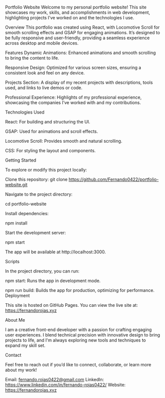 Portfolio Website
Welcome to my personal portfolio website! This site showcases my work, skills, and accomplishments in web development, highlighting projects I’ve worked on and the technologies I use.


Overview
This portfolio was created using React, with Locomotive Scroll for smooth scrolling effects and GSAP for engaging animations. It’s designed to be fully responsive and user-friendly, providing a seamless experience across desktop and mobile devices.


Features
Dynamic Animations: Enhanced animations and smooth scrolling to bring the content to life.

Responsive Design: Optimized for various screen sizes, ensuring a consistent look and feel on any device.

Projects Section: A display of my recent projects with descriptions, tools used, and links to live demos or code.

Professional Experience: Highlights of my professional experience, showcasing the companies I’ve worked with and my contributions.

Technologies Used

React: For building and structuring the UI.

GSAP: Used for animations and scroll effects.

Locomotive Scroll: Provides smooth and natural scrolling.

CSS: For styling the layout and components.

Getting Started

To explore or modify this project locally:

Clone this repository:
git clone https://github.com/Fernando0422/portfolio-website.git

Navigate to the project directory:

cd portfolio-website

Install dependencies:

npm install

Start the development server:

npm start

The app will be available at http://localhost:3000.

Scripts

In the project directory, you can run:

npm start: Runs the app in development mode.

npm run build: Builds the app for production, optimizing for performance.
Deployment

This site is hosted on GitHub Pages. You can view the live site at: https://fernandorojas.xyz

About Me

I am a creative front-end developer with a passion for crafting engaging user experiences. I blend technical precision with innovative design to bring projects to life, and I'm always exploring new tools and techniques to expand my skill set.

Contact

Feel free to reach out if you’d like to connect, collaborate, or learn more about my work!

Email: fernando.rojas0422@gmail.com
LinkedIn: https://www.linkedin.com/in/fernando-rojas0422/
Website: https://fernandorojas.xyz
